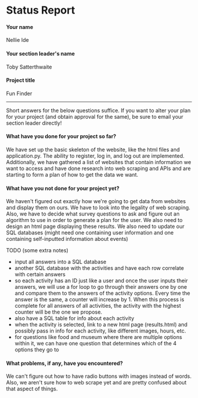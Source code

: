 # Status Report

#### Your name

Nellie Ide

#### Your section leader's name

Toby Satterthwaite

#### Project title

Fun Finder

***

Short answers for the below questions suffice. If you want to alter your plan for your project (and obtain approval for the same), be sure to email your section leader directly!

#### What have you done for your project so far?

We have set up the basic skeleton of the website, like the html files and application.py. The ability to register, log in, and log out
are implemented. Additionally, we have gathered a list of websites that contain information we want to access and have done research
into web scraping and APIs and are starting to form a plan of how to get the data we want.

#### What have you not done for your project yet?

We haven't figured out exactly how we're going to get data from websites and display them on ours. We have to look into the legality
of web scraping. Also, we have to decide what survey questions to ask and figure out an algorithm to use in order to generate a plan
for the user. We also need to design an html page displaying these results. We also need to update our SQL databases (might need one
containing user information and one containing self-inputted information about events)

TODO (some extra notes)
- input all answers into a SQL database
- another SQL database with the activities and have each row correlate with certain answers
- so each activity has an ID just like a user and once the user inputs their answers, we will use a for loop to go through their answers one by one
  and compare them to the answers of the activity options. Every time the answer is the same, a counter will increase by 1.
  When this process is complete for all answers of all activities, the activity with the highest counter will be the one we propose.
- also have a SQL table for info about each activity
- when the activity is selected, link to a new html page (results.html) and possibly pass in info for each activity, like different images, hours, etc.
- for questions like food and museum where there are multiple options within it, we can have one question that determines which of the 4 options they go to

#### What problems, if any, have you encountered?

We can't figure out how to have radio buttons with images instead of words. Also, we aren't sure how to web scrape yet and are
pretty confused about that aspect of things.